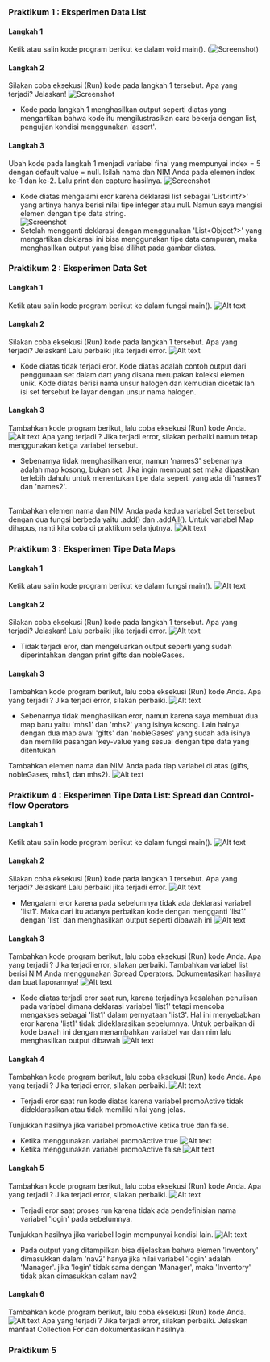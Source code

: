 ### Praktikum 1 : Eksperimen Data List
#### Langkah 1
Ketik atau salin kode program berikut ke dalam void main().
(![Screenshot](docs/l1p1.png))
#### Langkah 2
Silakan coba eksekusi (Run) kode pada langkah 1 tersebut. Apa yang terjadi? Jelaskan!
![Screenshot](docs/l2p1.png)
- Kode pada langkah 1 menghasilkan output seperti diatas yang mengartikan bahwa kode itu mengilustrasikan cara bekerja dengan list, pengujian kondisi menggunakan 'assert'.
#### Langkah 3
Ubah kode pada langkah 1 menjadi variabel final yang mempunyai index = 5 dengan default value = null. Isilah nama dan NIM Anda pada elemen index ke-1 dan ke-2. Lalu print dan capture hasilnya. 
![Screenshot](<docs/l3p1 eror.png>)
- Kode diatas mengalami eror karena deklarasi list sebagai 'List<int?>' yang artinya hanya berisi nilai tipe integer atau null. Namun saya mengisi elemen dengan tipe data string. <br>
![Screenshot](<docs/l3p1 sukses.png>)
- Setelah mengganti deklarasi dengan menggunakan 'List<Object?>' yang mengartikan deklarasi ini bisa menggunakan tipe data campuran, maka menghasilkan output yang bisa dilihat pada gambar diatas.
### Praktikum 2 : Eksperimen Data Set
#### Langkah 1
Ketik atau salin kode program berikut ke dalam fungsi main().
![Alt text](docs/l1p2.png)
#### Langkah 2
Silakan coba eksekusi (Run) kode pada langkah 1 tersebut. Apa yang terjadi? Jelaskan! Lalu perbaiki jika terjadi error.
![Alt text](docs/l2p2.png)
- Kode diatas tidak terjadi eror. Kode diatas adalah contoh output dari penggunaan set dalam dart yang disana merupakan koleksi elemen unik. Kode diatas berisi nama unsur halogen dan kemudian dicetak lah isi set tersebut ke layar dengan unsur nama halogen.
#### Langkah 3
Tambahkan kode program berikut, lalu coba eksekusi (Run) kode Anda.
![Alt text](docs/l3p2.png)
Apa yang terjadi ? Jika terjadi error, silakan perbaiki namun tetap menggunakan ketiga variabel tersebut. <br>
- Sebenarnya tidak menghasilkan eror, namun 'names3' sebenarnya adalah map kosong, bukan set. Jika ingin membuat set maka dipastikan terlebih dahulu untuk menentukan tipe data seperti yang ada di 'names1' dan 'names2'.<br><br>

Tambahkan elemen nama dan NIM Anda pada kedua variabel Set tersebut dengan dua fungsi berbeda yaitu .add() dan .addAll(). Untuk variabel Map dihapus, nanti kita coba di praktikum selanjutnya.
![Alt text](<docs/l3p2 sukses.png>)
### Praktikum 3 : Eksperimen Tipe Data Maps
#### Langkah 1
Ketik atau salin kode program berikut ke dalam fungsi main().
![Alt text](docs/l1p3.png)
#### Langkah 2
Silakan coba eksekusi (Run) kode pada langkah 1 tersebut. Apa yang terjadi? Jelaskan! Lalu perbaiki jika terjadi error.
![Alt text](docs/l2p3.png)
- Tidak terjadi eror, dan mengeluarkan output seperti yang sudah diperintahkan dengan print gifts dan nobleGases.
#### Langkah 3
Tambahkan kode program berikut, lalu coba eksekusi (Run) kode Anda.
Apa yang terjadi ? Jika terjadi error, silakan perbaiki.
![Alt text](<docs/l3p3 eror.png>)
- Sebenarnya tidak menghasilkan eror, namun karena saya membuat dua map baru yaitu 'mhs1' dan 'mhs2' yang isinya kosong. Lain halnya dengan dua map awal 'gifts' dan 'nobleGases' yang sudah ada isinya dan memiliki pasangan key-value yang sesuai dengan tipe data yang ditentukan <br>

Tambahkan elemen nama dan NIM Anda pada tiap variabel di atas (gifts, nobleGases, mhs1, dan mhs2). 
![Alt text](<docs/l3p3 nima.png>)
### Praktikum 4 : Eksperimen Tipe Data List: Spread dan Control-flow Operators
#### Langkah 1
Ketik atau salin kode program berikut ke dalam fungsi main().
![Alt text](docs/l1p4.png)
#### Langkah 2
Silakan coba eksekusi (Run) kode pada langkah 1 tersebut. Apa yang terjadi? Jelaskan! Lalu perbaiki jika terjadi error.
![Alt text](<docs/l2p4 eror.png>)
- Mengalami eror karena pada sebelumnya tidak ada deklarasi variabel 'list1'. Maka dari itu adanya perbaikan kode dengan mengganti 'list1' dengan 'list' dan menghasilkan output seperti dibawah ini
![Alt text](<docs/l2p4 sukses.png>)
#### Langkah 3
Tambahkan kode program berikut, lalu coba eksekusi (Run) kode Anda.
Apa yang terjadi ? Jika terjadi error, silakan perbaiki. Tambahkan variabel list berisi NIM Anda menggunakan Spread Operators. Dokumentasikan hasilnya dan buat laporannya!
![Alt text](<docs/l3p4 error.png>)
- Kode diatas terjadi eror saat run, karena terjadinya kesalahan penulisan pada variabel dimana deklarasi variabel 'list1' tetapi mencoba mengakses sebagai 'list1' dalam pernyataan 'list3'. Hal ini menyebabkan eror karena 'list1' tidak dideklarasikan sebelumnya. Untuk perbaikan di kode bawah ini dengan menambahkan variabel var dan nim lalu menghasilkan output dibawah
![Alt text](<docs/l3p4 sukses.png>)
#### Langkah 4
Tambahkan kode program berikut, lalu coba eksekusi (Run) kode Anda. Apa yang terjadi ? Jika terjadi error, silakan perbaiki. 
![Alt text](<docs/l4p4 eror.png>)
- Terjadi eror saat run kode diatas karena variabel promoActive tidak dideklarasikan atau tidak memiliki nilai yang jelas.

Tunjukkan hasilnya jika variabel promoActive ketika true dan false.
- Ketika menggunakan variabel promoActive true
![Alt text](<docs/l4p4 true.png>)
- Ketika menggunakan variabel promoActive false
![Alt text](<docs/l4p4 false.png>)
#### Langkah 5
Tambahkan kode program berikut, lalu coba eksekusi (Run) kode Anda. Apa yang terjadi ? Jika terjadi error, silakan perbaiki. 
![Alt text](<docs/l5p4 eror.png>)
- Terjadi eror saat proses run karena tidak ada pendefinisian nama variabel 'login' pada sebelumnya.

Tunjukkan hasilnya jika variabel login mempunyai kondisi lain.
![Alt text](<docs/l5p4 sukses.png>)
- Pada output yang ditampilkan bisa dijelaskan bahwa elemen 'Inventory' dimasukkan dalam 'nav2' hanya jika nilai variabel 'login' adalah 'Manager'. jika 'login' tidak sama dengan 'Manager', maka 'Inventory' tidak akan dimasukkan dalam nav2
#### Langkah 6
Tambahkan kode program berikut, lalu coba eksekusi (Run) kode Anda.
![Alt text](docs/l6p4.png)
Apa yang terjadi ? Jika terjadi error, silakan perbaiki. Jelaskan manfaat Collection For dan dokumentasikan hasilnya.


### Praktikum 5
